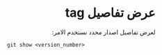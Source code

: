 <div dir="rtl">


# عرض تفاصيل tag

لعرض تفاصيل اصدار محدد نستخدم الامر:
<div style="text-align:center">

 
<div dir="ltr">


`git show <version_number>`


</div>


</div>


</div>


